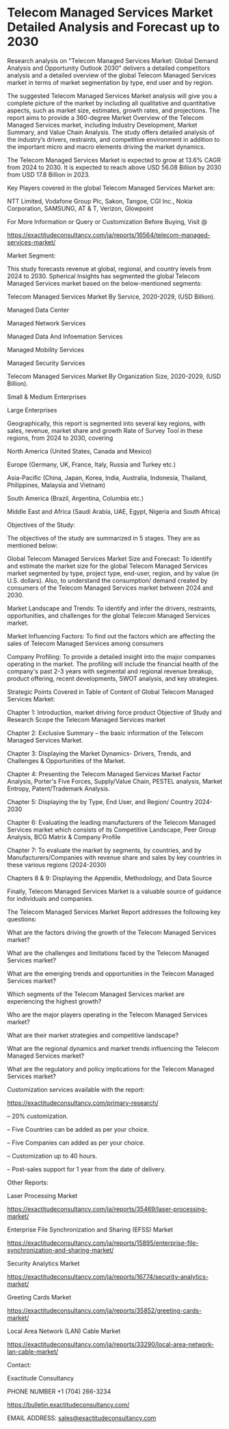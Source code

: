 # Telecom Managed Services Market Detailed Analysis and Forecast up to 2030

Research analysis on "Telecom Managed Services Market: Global Demand Analysis and Opportunity Outlook 2030" delivers a detailed competitors analysis and a detailed overview of the global Telecom Managed Services market in terms of market segmentation by type, end user and by region.

The suggested Telecom Managed Services Market analysis will give you a complete picture of the market by including all qualitative and quantitative aspects, such as market size, estimates, growth rates, and projections. The report aims to provide a 360-degree Market Overview of the Telecom Managed Services market, including Industry Development, Market Summary, and Value Chain Analysis. The study offers detailed analysis of the industry’s drivers, restraints, and competitive environment in addition to the important micro and macro elements driving the market dynamics.

The Telecom Managed Services Market is expected to grow at 13.6% CAGR from 2024 to 2030. It is expected to reach above USD 56.08 Billion by 2030 from USD 17.8 Billion in 2023.

Key Players covered in the global Telecom Managed Services Market are:

NTT Limited, Vodafone Group Plc, Sakon, Tangoe, CGI Inc., Nokia Corporation, SAMSUNG, AT & T, Verizon, Glowpoint

For More Information or Query or Customization Before Buying, Visit @

https://exactitudeconsultancy.com/ja/reports/16564/telecom-managed-services-market/

Market Segment:

This study forecasts revenue at global, regional, and country levels from 2024 to 2030. Spherical Insights has segmented the global Telecom Managed Services market based on the below-mentioned segments:

Telecom Managed Services Market By Service, 2020-2029, (USD Billion).

Managed Data Center

Managed Network Services

Managed Data And Infoemation Services

Managed Mobility Services

Managed Security Services

Telecom Managed Services Market By Organization Size, 2020-2029, (USD Billion).

Small & Medium Enterprises

Large Enterprises

Geographically, this report is segmented into several key regions, with sales, revenue, market share and growth Rate of Survey Tool in these regions, from 2024 to 2030, covering

North America (United States, Canada and Mexico)

Europe (Germany, UK, France, Italy, Russia and Turkey etc.)

Asia-Pacific (China, Japan, Korea, India, Australia, Indonesia, Thailand, Philippines, Malaysia and Vietnam)

South America (Brazil, Argentina, Columbia etc.)

Middle East and Africa (Saudi Arabia, UAE, Egypt, Nigeria and South Africa)

Objectives of the Study:

The objectives of the study are summarized in 5 stages. They are as mentioned below:

Global Telecom Managed Services Market Size and Forecast: To identify and estimate the market size for the global Telecom Managed Services market segmented by type, project type, end-user, region, and by value (in U.S. dollars). Also, to understand the consumption/ demand created by consumers of the Telecom Managed Services market between 2024 and 2030.

Market Landscape and Trends: To identify and infer the drivers, restraints, opportunities, and challenges for the global Telecom Managed Services market.

Market Influencing Factors: To find out the factors which are affecting the sales of Telecom Managed Services among consumers

Company Profiling: To provide a detailed insight into the major companies operating in the market. The profiling will include the financial health of the company's past 2-3 years with segmental and regional revenue breakup, product offering, recent developments, SWOT analysis, and key strategies.

Strategic Points Covered in Table of Content of Global Telecom Managed Services Market:

Chapter 1: Introduction, market driving force product Objective of Study and Research Scope the Telecom Managed Services market

Chapter 2: Exclusive Summary – the basic information of the Telecom Managed Services Market.

Chapter 3: Displaying the Market Dynamics- Drivers, Trends, and Challenges & Opportunities of the Market.

Chapter 4: Presenting the Telecom Managed Services Market Factor Analysis, Porter's Five Forces, Supply/Value Chain, PESTEL analysis, Market Entropy, Patent/Trademark Analysis.

Chapter 5: Displaying the by Type, End User, and Region/ Country 2024-2030

Chapter 6: Evaluating the leading manufacturers of the Telecom Managed Services market which consists of its Competitive Landscape, Peer Group Analysis, BCG Matrix & Company Profile

Chapter 7: To evaluate the market by segments, by countries, and by Manufacturers/Companies with revenue share and sales by key countries in these various regions (2024-2030)

Chapters 8 & 9: Displaying the Appendix, Methodology, and Data Source

Finally, Telecom Managed Services Market is a valuable source of guidance for individuals and companies.

The Telecom Managed Services Market Report addresses the following key questions:

What are the factors driving the growth of the Telecom Managed Services market?

What are the challenges and limitations faced by the Telecom Managed Services market?

What are the emerging trends and opportunities in the Telecom Managed Services market?

Which segments of the Telecom Managed Services market are experiencing the highest growth?

Who are the major players operating in the Telecom Managed Services market?

What are their market strategies and competitive landscape?

What are the regional dynamics and market trends influencing the Telecom Managed Services market?

What are the regulatory and policy implications for the Telecom Managed Services market?

Customization services available with the report:

https://exactitudeconsultancy.com/primary-research/

– 20% customization.

– Five Countries can be added as per your choice.

– Five Companies can added as per your choice.

– Customization up to 40 hours.

– Post-sales support for 1 year from the date of delivery.

Other Reports:

Laser Processing Market

https://exactitudeconsultancy.com/ja/reports/35469/laser-processing-market/

Enterprise File Synchronization and Sharing (EFSS) Market

https://exactitudeconsultancy.com/ja/reports/15895/enterprise-file-synchronization-and-sharing-market/

 Security Analytics Market

https://exactitudeconsultancy.com/ja/reports/16774/security-analytics-market/

Greeting Cards Market

https://exactitudeconsultancy.com/ja/reports/35852/greeting-cards-market/

Local Area Network (LAN) Cable Market

https://exactitudeconsultancy.com/ja/reports/33290/local-area-network-lan-cable-market/

Contact:

Exactitude Consultancy

PHONE NUMBER +1 (704) 266-3234

https://bulletin.exactitudeconsultancy.com/

EMAIL ADDRESS: sales@exactitudeconsultancy.com
